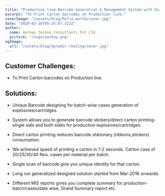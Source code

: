 ```yaml
---
title: "Production line-Barcode Generation & Management System with Direct Carton printing mechanism"
excerpt: "To Print Carton barcodes on Production line."
coverImage: "/assets/blog/hello-world/cover.jpg"
date: "2020-03-16T05:35:07.322Z"
author:
  name: Aarkay Techno Consultants Pvt Ltd
  picture: "/svgs/aarkay.png"
ogImage:
  url: "/assets/blog/dynamic-routing/cover.jpg"
---
```


## Customer Challenges:

- To Print Carton barcodes on Production line.

## Solutions:

- Unique Barcode designing for batch-wise cases generation of explosives/cartridges.

- System allows you to generate barcode stickers/direct carton printing-single side and both sides for production explosives/cartridges.

- Direct carton printing reduces barcode stationary (ribbons,stickers) consumption.

- We achieved speed of printing a carton in 1-2 seconds. Carton case of 20/25/30/40 Nos. cases per material per batch.

- Single scan of barcode give you unique identity for that carton.

- Long run generalized designed solution started from Mar-2016 onwards.

- Different MIS reports gives you complete summary for production-batch/cases/date wise, Grand Summary report etc.
